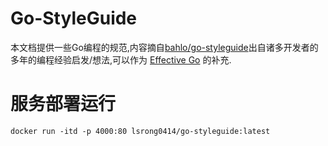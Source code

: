 # Go-StyleGuide
本文档提供一些Go编程的规范,内容摘自[bahlo/go-styleguide](https://github.com/bahlo/go-styleguide)出自诸多开发者的多年的编程经验启发/想法,可以作为 [Effective Go](https://golang.org/doc/effective_go.html) 的补充.  

# 服务部署运行
```
docker run -itd -p 4000:80 lsrong0414/go-styleguide:latest
```
